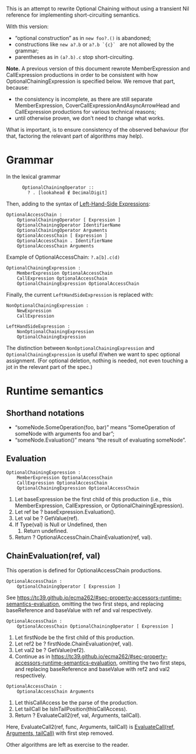 This is an attempt to rewrite Optional Chaining without using a transient Nil reference for implementing short-circuiting semantics.

With this version:
* “optional construction” as in `new foo?.()` is abandoned;
* constructions like `new a?.b` or ``a?.b `{c}` `` are not allowed by the grammar;
* parentheses as in `(a?.b).c` stop short-circuiting.

**Note.** A previous version of this document rewrote MemberExpression and CallExpression productions in order to be consistent with how OptionalChainingExpression is specified below. We remove that part, because: 

* the consistency is incomplete, as there are still separate MemberExpression, CoverCallExpressionAndAsyncArrowHead and CallExpression productions for various technical reasons;
* until otherwise proven, we don’t need to change what works.


What is important, is to ensure consistency of the observed behaviour (for that, factoring the relevant part of algorithms may help).


Grammar
=======

In the lexical grammar
```
      OptionalChainingOperator ::
        ? . [lookahead ∉ DecimalDigit]
```
Then, adding to the syntax of [Left-Hand-Side Expressions](https://tc39.github.io/ecma262/#sec-left-hand-side-expressions):
```
OptionalAccessChain :
    OptionalChainingOperator [ Expression ]
    OptionalChainingOperator IdentifierName
    OptionalChainingOperator Arguments
    OptionalAccessChain [ Expression ]
    OptionalAccessChain . IdentifierName
    OptionalAccessChain Arguments
```
Example of OptionalAccessChain:  ``?.a[b].c(d)``
```
OptionalChainingExpression :
    MemberExpression OptionalAccessChain
    CallExpression OptionalAccessChain
    OptionalChainingExpression OptionalAccessChain
```

Finally, the current `LeftHandSideExpression` is replaced with:
```
NonOptionalChainingExpression :
    NewExpression
    CallExpression
    
LeftHandSideExpression :
    NonOptionalChainingExpression
    OptionalChainingExpression
```
The distinction between `NonOptionalChainingExpression` and `OptionalChainingExpression` is useful if/when we want to spec
optional assignment. (For optional deletion, nothing is needed, not even touching a jot in the relevant part of the spec.)


Runtime semantics
=================
Shorthand notations
-------------------
   * “someNode.SomeOperation(foo, bar)” means “SomeOperation of someNode with arguments foo and bar”;
   * “someNode.Evaluation()” means “the result of evaluating someNode”.

Evaluation
----------

```
OptionalChainingExpression :
    MemberExpression OptionalAccessChain
    CallExpression OptionalAccessChain
    OptionalChainingExpression OptionalAccessChain
``` 
1. Let baseExpression be the first child of this production (i.e., this MemberExpression, CallExpression, or OptionalChainingExpression).
1. Let ref be ? baseExpression.Evaluation().
1. Let val be ? GetValue(ref).
1. If Type(val) is Null or Undefined, then
    1. Return undefined.
1. Return ? OptionalAccessChain.ChainEvaluation(ref, val).


ChainEvaluation(ref, val)
-----------------------
This operation is defined for OptionalAccessChain productions.

```
OptionalAccessChain :
    OptionalChainingOperator [ Expression ]
```    
See https://tc39.github.io/ecma262/#sec-property-accessors-runtime-semantics-evaluation, omitting the two first steps,
and replacing baseReference and baseValue with ref and val respectively.

```
OptionalAccessChain :
    OptionalAccessChain OptionalChainingOperator [ Expression ]
```    

1. Let firstNode be the first child of this production.
1. Let ref2 be ? firstNode.ChainEvaluation(ref, val).
1. Let val2 be ? GetValue(ref2).
1. Continue as in https://tc39.github.io/ecma262/#sec-property-accessors-runtime-semantics-evaluation, omitting the two first steps,
and replacing baseReference and baseValue with ref2 and val2 respectively.

```
OptionalAccessChain :
    OptionalAccessChain Arguments
```    
1. Let thisCallAccess be the parse of the production.
1. Let tailCall be IsInTailPosition(thisCallAccess).
1. Return ? EvaluateCall2(ref, val, Arguments, tailCall).

Here, EvaluateCall2(ref, func, Arguments, tailCall) is [EvaluateCall(ref, Arguments, tailCall)](https://tc39.github.io/ecma262/#sec-evaluatecall) with first step removed.

Other algorithms are left as exercise to the reader.
